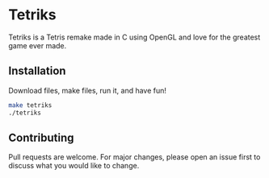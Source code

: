 # Tetriks

Tetriks is a Tetris remake made in C using OpenGL and love for the greatest game ever made.

## Installation

Download files, make files, run it, and have fun!

```bash
make tetriks
./tetriks
```


## Contributing
Pull requests are welcome. For major changes, please open an issue first to discuss what you would like to change.
